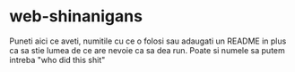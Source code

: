 # web-shinanigans

Puneti aici ce aveti, numitile cu ce o folosi sau adaugati un README in plus ca sa stie lumea de ce are nevoie ca sa dea run.
Poate si numele sa putem intreba "who did this shit"

